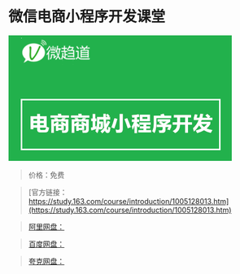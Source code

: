 # 微信电商小程序开发课堂

![img](../../../assets/study163/free/04c4ee31-3d45-432c-9a05-571ccdf71167.png)

> 价格：免费

> [官方链接：https://study.163.com/course/introduction/1005128013.htm](https://study.163.com/course/introduction/1005128013.htm)

> [阿里网盘：]()

> [百度网盘：]()

> [夸克网盘：]()
